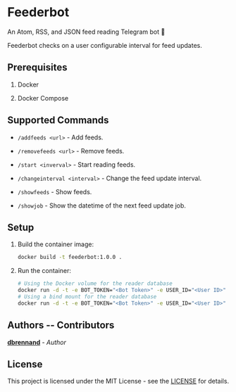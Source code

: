 # Feederbot

An Atom, RSS, and JSON feed reading Telegram bot 🤖

Feederbot checks on a user configurable interval for feed updates.

## Prerequisites

1. Docker

2. Docker Compose

## Supported Commands

* `/addfeeds <url>` - Add feeds.

* `/removefeeds <url>` - Remove feeds.

* `/start <inverval>` - Start reading feeds.

* `/changeinterval <interval>` - Change the feed update interval.

* `/showfeeds` - Show feeds.

* `/showjob` - Show the datetime of the next feed update job.

## Setup

1. Build the container image:

    ```bash
    docker build -t feederbot:1.0.0 .
    ```

2. Run the container:

    ```bash
    # Using the Docker volume for the reader database
    docker run -d -t -e BOT_TOKEN="<Bot Token>" -e USER_ID="<User ID>" --name feederbot feederbot:1.0.0
    # Using a bind mount for the reader database
    docker run -d -t -e BOT_TOKEN="<Bot Token>" -e USER_ID="<User ID>" -v /path/to/store/db:/usr/src/app/reader --name feederbot feederbot:1.0.0
    ```

## Authors -- Contributors

[**dbrennand**](https://github.com/dbrennand) - *Author*

## License

This project is licensed under the MIT License - see the [LICENSE](LICENSE) for details.
